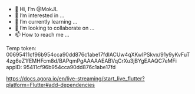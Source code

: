 - 👋 Hi, I’m @MokJL
- 👀 I’m interested in ...
- 🌱 I’m currently learning ...
- 💞️ I’m looking to collaborate on ...
- 📫 How to reach me ...

<!---
MokJL/MokJL is a ✨ special ✨ repository because its `README.md` (this file) appears on your GitHub profile.
You can click the Preview link to take a look at your changes.
--->
Temp token: 00695411cf96b954cca90dd876c1abe17fdIACUw4qXKwIPSkvx/91y9yKvFuT4zg6eZ1fEMHFcm8d/BAPqmPgAAAAAEABVqCrXu3jBYgEAAQC7eMFi
appID: 95411cf96b954cca90dd876c1abe17fd


https://docs.agora.io/en/live-streaming/start_live_flutter?platform=Flutter#add-dependencies
